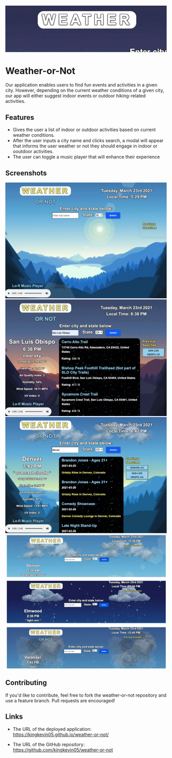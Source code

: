 ![Logo of the project](https://github.com/kingkevin05/weather-or-not/blob/main/assets/images/animated-logo.gif)

# Weather-or-Not

Our application enables users to find fun events and activities in a given city. However, depending on the current weather conditions of a given city, our app will either suggest indoor events or outdoor hiking-related activities.

## Features

* Gives the user a list of indoor or outdoor activities based on current weather conditions.
* After the user inputs a city name and clicks search, a modal will appear that informs the user weather or not they should engage in indoor or ooutdoor activities.
* The user can toggle a music player that will enhance their experience

## Screenshots

![screenshot1](https://github.com/kingkevin05/weather-or-not/blob/main/assets/images/screen-shot-1.png)
![screenshot2](https://github.com/kingkevin05/weather-or-not/blob/main/assets/images/screen-shot-2.png)
![screenshot3](https://github.com/kingkevin05/weather-or-not/blob/main/assets/images/screen-shot-3.png)
![screenshot4](https://github.com/kingkevin05/weather-or-not/blob/main/assets/images/screen-shot-4.png)

## Contributing

If you'd like to contribute, feel free to fork the weather-or-not repository and use a feature
branch. Pull requests are encouraged!

## Links

- The URL of the deployed application: https://kingkevin05.github.io/weather-or-not/

- The URL of the GitHub repository: https://github.com/kingkevin05/weather-or-not
